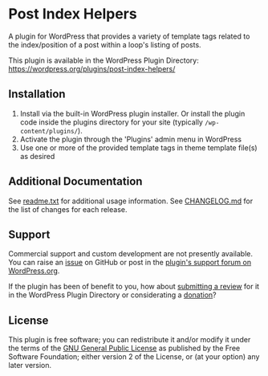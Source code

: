 # Post Index Helpers

A plugin for WordPress that provides a variety of template tags related to the index/position of a post within a loop's listing of posts.

This plugin is available in the WordPress Plugin Directory: https://wordpress.org/plugins/post-index-helpers/


## Installation

1. Install via the built-in WordPress plugin installer. Or install the plugin code inside the plugins directory for your site (typically `/wp-content/plugins/`).
2. Activate the plugin through the 'Plugins' admin menu in WordPress
3. Use one or more of the provided template tags in theme template file(s) as desired


## Additional Documentation

See [readme.txt](https://github.com/coffee2code/post-index-helpers/blob/master/readme.txt) for additional usage information. See [CHANGELOG.md](CHANGELOG.md) for the list of changes for each release.


## Support

Commercial support and custom development are not presently available. You can raise an [issue](https://github.com/coffee2code/post-index-helpers/issues) on GitHub or post in the [plugin's support forum on WordPress.org](https://wordpress.org/support/plugin/post-index-helpers/).

If the plugin has been of benefit to you, how about [submitting a review](https://wordpress.org/support/plugin/post-index-helpers/reviews/) for it in the WordPress Plugin Directory or considerating a [donation](https://www.paypal.com/cgi-bin/webscr?cmd=_s-xclick&hosted_button_id=6ARCFJ9TX3522)?


## License

This plugin is free software; you can redistribute it and/or modify it under the terms of the [GNU General Public License](https://www.gnu.org/licenses/gpl-2.0.html) as published by the Free Software Foundation; either version 2 of the License, or (at your option) any later version.